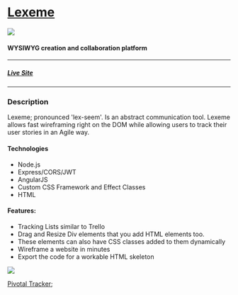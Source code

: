 <h1><a href="lexeme.tech">Lexeme</a></h1>
<img src="http://www.jeremyroelfs.com/blog/wp-content/uploads/2016/04/Screen-Shot-2016-04-06-at-12.36.36-PM-e1459968008962.png">

<h4>WYSIWYG creation and collaboration platform</h4>
<hr/>
<h5> <a href="lexeme.tech">Live Site</a> </h5>
<hr/>
<h3>Description</h3>
<p>Lexeme; pronounced 'lex-seem'. Is an abstract communication tool. Lexeme allows fast wireframing right on the DOM while allowing users to track their user stories in an Agile way.

<h4>Technologies</h4>
<ul>
<li>Node.js</li>
<li>Express/CORS/JWT</li>
<li>AngularJS</li>
<li>Custom CSS Framework and Effect Classes</li>
<li>HTML</li>
</ul>

<h4>Features:</h4>
<ul>
<li>Tracking Lists similar to Trello</li>
<li>Drag and Resize Div elements that you add HTML elements too.</li>
<li>These elements can also have CSS classes added to them dynamically</li>
<li>Wireframe a website in minutes</li>
<li>Export the code for a workable HTML skeleton</li>
</ul>

<img src="http://www.jeremyroelfs.com/blog/wp-content/uploads/2016/04/Screen-Shot-2016-04-06-at-12.39.31-PM-e1459968030699.png">


[Pivotal Tracker](https://www.pivotaltracker.com/n/projects/1555243);
